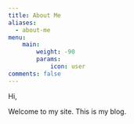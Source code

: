 ```yaml
---
title: About Me
aliases:
  - about-me
menu:
    main: 
        weight: -90
        params:
            icon: user
comments: false
---
```


Hi,

Welcome to my site. This is my blog.